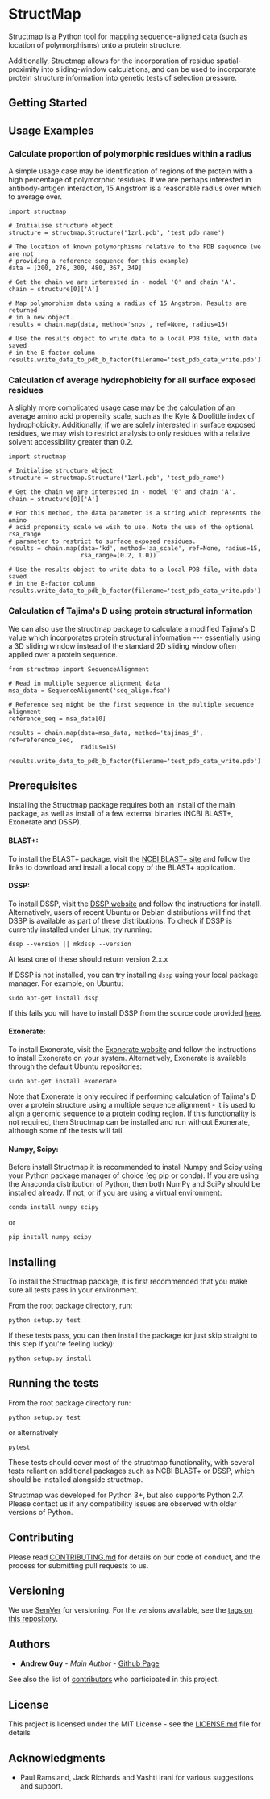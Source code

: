 # StructMap

Structmap is a Python tool for mapping sequence-aligned data (such as location of polymorphisms) onto a protein structure.

Additionally, Structmap allows for the incorporation of residue spatial-proximity into sliding-window calculations, and can be used to incorporate protein structure information into genetic tests of selection pressure.

## Getting Started


## Usage Examples

### Calculate proportion of polymorphic residues within a radius

A simple usage case may be identification of regions of the protein with a high percentage of polymorphic residues. If we are perhaps interested in antibody-antigen interaction, 15 Angstrom is a reasonable radius over which to average over.

```
import structmap

# Initialise structure object
structure = structmap.Structure('1zrl.pdb', 'test_pdb_name')

# The location of known polymorphisms relative to the PDB sequence (we are not
# providing a reference sequence for this example)
data = [200, 276, 300, 480, 367, 349]

# Get the chain we are interested in - model '0' and chain 'A'.
chain = structure[0]['A']

# Map polymorphism data using a radius of 15 Angstrom. Results are returned
# in a new object.
results = chain.map(data, method='snps', ref=None, radius=15)

# Use the results object to write data to a local PDB file, with data saved
# in the B-factor column
results.write_data_to_pdb_b_factor(filename='test_pdb_data_write.pdb')
```

### Calculation of average hydrophobicity for all surface exposed residues

A slighly more complicated usage case may be the calculation of an average amino acid propensity scale, such as the Kyte & Doolittle index of hydrophobicity. Additionally, if we are solely interested in surface exposed residues, we may wish to restrict analysis to only residues with a relative solvent accessibility greater than 0.2.

```
import structmap

# Initialise structure object
structure = structmap.Structure('1zrl.pdb', 'test_pdb_name')

# Get the chain we are interested in - model '0' and chain 'A'.
chain = structure[0]['A']

# For this method, the data parameter is a string which represents the amino
# acid propensity scale we wish to use. Note the use of the optional rsa_range
# parameter to restrict to surface exposed residues.
results = chain.map(data='kd', method='aa_scale', ref=None, radius=15,
                    rsa_range=(0.2, 1.0))

# Use the results object to write data to a local PDB file, with data saved
# in the B-factor column
results.write_data_to_pdb_b_factor(filename='test_pdb_data_write.pdb')
```

### Calculation of Tajima's D using protein structural information

We can also use the structmap package to calculate a modified Tajima's D value which incorporates protein structural information --- essentially using a 3D sliding window instead of the standard 2D sliding window often applied over a protein sequence.

```
from structmap import SequenceAlignment

# Read in multiple sequence alignment data
msa_data = SequenceAlignment('seq_align.fsa')

# Reference seq might be the first sequence in the multiple sequence alignment
reference_seq = msa_data[0]

results = chain.map(data=msa_data, method='tajimas_d', ref=reference_seq,
                    radius=15)

results.write_data_to_pdb_b_factor(filename='test_pdb_data_write.pdb')
```
## Prerequisites

Installing the Structmap package requires both an install of the main package, as well as install of a few external binaries (NCBI BLAST+, Exonerate and DSSP).

#### BLAST+:

To install the BLAST+ package, visit the [NCBI BLAST+ site](https://blast.ncbi.nlm.nih.gov/) and follow the links to download and install a local copy of the BLAST+ application.

#### DSSP:

To install DSSP, visit the [DSSP website](http://swift.cmbi.ru.nl/gv/dssp/) and follow the instructions for install. Alternatively, users of recent Ubuntu or Debian distributions will find that DSSP is available as part of these distributions. To check if DSSP is currently installed under Linux, try running:

```
dssp --version || mkdssp --version
```

At least one of these should return version 2.x.x

If DSSP is not installed, you can try installing `dssp` using your local package manager. For example, on Ubuntu:

```
sudo apt-get install dssp
```

If this fails you will have to install DSSP from the source code provided [here](http://swift.cmbi.ru.nl/gv/dssp/).

#### Exonerate:

To install Exonerate, visit the [Exonerate website](http://www.ebi.ac.uk/about/vertebrate-genomics/software/exonerate) and follow the instructions to install Exonerate on your system. Alternatively, Exonerate is available through the default Ubuntu repositories:

```
sudo apt-get install exonerate
```

Note that Exonerate is only required if performing calculation of Tajima's D over a protein structure using a multiple sequence alignment - it is used to align a genomic sequence to a protein coding region. If this functionality is not required, then Structmap can be installed and run without Exonerate, although some of the tests will fail.

#### Numpy, Scipy:

Before install Structmap it is recommended to install Numpy and Scipy using your Python package manager of choice (eg pip or conda). If you are using the Anaconda distribution of Python, then both NumPy and SciPy should be installed already. If not, or if you are using a virtual environment:

```
conda install numpy scipy
```

or

```
pip install numpy scipy
```

## Installing

To install the Structmap package, it is first recommended that you make sure all tests pass in your environment.

From the root package directory, run:

```
python setup.py test
```

If these tests pass, you can then install the package (or just skip straight to this step if you're feeling lucky):

```
python setup.py install
```

## Running the tests

From the root package directory run:

```
python setup.py test
```

or alternatively

```
pytest
```

These tests should cover most of the structmap functionality, with several tests reliant on additional packages such as NCBI BLAST+ or DSSP, which should be installed alongside structmap.

Structmap was developed for Python 3+, but also supports Python 2.7. Please contact us if any compatibility issues are observed with older versions of Python.

## Contributing

Please read [CONTRIBUTING.md](https://gist.github.com/PurpleBooth/b24679402957c63ec426) for details on our code of conduct, and the process for submitting pull requests to us.

## Versioning

We use [SemVer](http://semver.org/) for versioning. For the versions available, see the [tags on this repository](https://github.com/andrewguy/structmap/tags).

## Authors

* **Andrew Guy** - *Main Author* - [Github Page](https://github.com/andrewguy)

See also the list of [contributors](https://github.com/andrewguy/structmap/contributors) who participated in this project.

## License

This project is licensed under the MIT License - see the [LICENSE.md](LICENSE.md) file for details

## Acknowledgments

* Paul Ramsland, Jack Richards and Vashti Irani for various suggestions and support.
